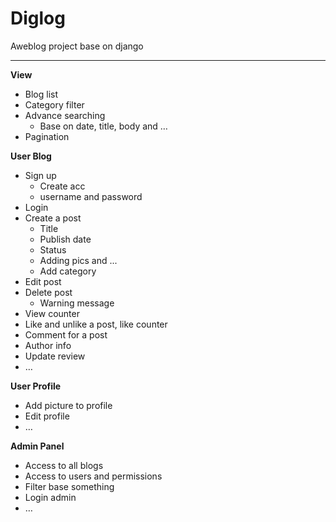 # Diglog

Aweblog project base on django

---

**View**

- Blog list
- Category filter
- Advance searching
    - Base on date, title, body and …
- Pagination

**User Blog**

- Sign up
    - Create acc
    - username and password
- Login
- Create a post
    - Title
    - Publish date
    - Status
    - Adding pics and ...
    - Add category
- Edit post
- Delete post
    - Warning message
- View counter
- Like and unlike a post, like counter
- Comment for a post
- Author info
- Update review
- …

**User Profile**

- Add picture to profile
- Edit profile
- …

**Admin Panel**

- Access to all blogs
- Access to users and permissions
- Filter base something
- Login admin
- …